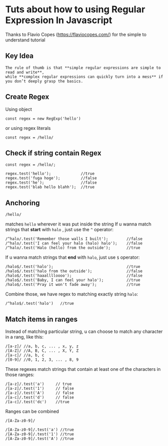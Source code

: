 # Tuts about how to using Regular Expression In Javascript
Thanks to Flavio Copes (https://flaviocopes.com/) for the simple to understand tutorial

## Key Idea
```
The rule of thumb is that **simple regular expressions are simple to read and write**,
while **complex regular expressions can quickly turn into a mess** if you don’t deeply grasp the basics.
```

## Create Regex
Using object
```
const regex = new RegExp('hello')
```
or using regex literals
```
const regex = /hello/
```

## Check if string contain Regex
```
const regex = /hello/;

regex.test('hello');             //true
regex.test('fuga hoge');         //false
regex.test('he');                //false
regex.test('blab hello blahh');  //true
```
## Anchoring
```
/hello/
```
matches `hello` wherever it was put inside the string
If u wanna match strings that **start** with `halo` , just use the `^` operator:
```
/^halo/.test('Remember those walls I built');        //false
/^halo/.test('I can feel your halo (halo) halo');    //false
/^halo/.test('Halo (hello) from the outside');       //true  
```
If u wanna match strings that **end** with `halo`, just use `$` operator:
```
/halo$/.test('halo');                                //true
/halo$/.test('halo from the outside');               //false
/halo$/.test('haaalllloooo');                        //false
/halo$/.test('Baby, I can feel your halo');          //true
/halo$/.test('Pray it won't fade away');             //true
```
Combine those, we have regex to matching exactly string `halo`:
```
/^halo$/.test('halo')   //true
```
## Match items in ranges
Instead of matching particular string, u can choose to match any character in a rang, like this:
```
/[a-z]/ //a, b, c, ... , x, y, z 
/[A-Z]/ //A, B, C, ... , X, Y, Z 
/[a-c]/ //a, b, c 
/[0-9]/ //0, 1, 2, 3, ... , 8, 9
```
These regexes match strings that contain at least one of the characters in those ranges:
```
/[a-z]/.test('a')     // true
/[a-z]/.test('1')     // false
/[a-z]/.test('A')     // false
/[a-c]/.test('d')     // false
/[a-c]/.test('dc')    //true

```
Ranges can be combined
```
/[A-Za-z0-9]/

/[A-Za-z0-9]/.test('a') //true
/[A-Za-z0-9]/.test('1') //true
/[A-Za-z0-9]/.test('A') //true
```
